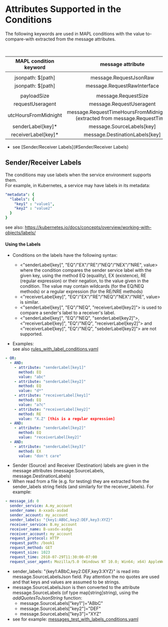 # Attributes Supported in the Conditions  

The following keywords are used in MAPL conditions with the value to-compare-with extracted from the message attributes.

<br>

| MAPL condition keyword | message attribute |
|:---------------------:|:-----:|
|||
|   jsonpath: $[path]   | message.RequestJsonRaw |
|   jsonpath: $[path]   | message.RequestRawInterface |
|||
|      payloadSize      | message.RequestSize |
|    requestUseragent   | message.RequestUseragent |
|  utcHoursFromMidnight | message.RequestTimeHoursFromMidnightUTC<br>(extracted from message.RequestTime)||
|   senderLabel[key]*   | message.SourceLabels[key] |
|  receiverLabel[key]*  | message.DestinationLabels[key] | 


* see [Sender/Receiver Labels](#Sender/Receiver Labels)

## Sender/Receiver Labels

The conditions may use labels when the service environment supports them.  
For example, in Kubernetes, a service may have labels in its metadata:
```yaml
"metadata": {
  "labels": {
    "key1" : "value1",
    "key2" : "value2"
  }
}
``` 
see also: https://kubernetes.io/docs/concepts/overview/working-with-objects/labels/  
  
  
#### Using the Labels 
* Conditions on the labels have the following syntax:
   - <"senderLabel[key]", "EQ"/"EX"/"RE"/"NEQ"/"NEX"/"NRE", value>  
   where the condition compares the sender service label with the given key, using the method EQ (equality), EX (existence), RE (regular expression) or their negation, 
   to the value given in the condition. The value may contain wildcards (for the EQ/NEQ methods) or a regular expression (for the RE/NRE methods) 
    - <"receiverLabel[key]", "EQ"/"EX"/"RE"/"NEQ"/"NEX"/"NRE", value> is similar.
    - <"senderLabel[key]", "EQ"/"NEQ", "receiverLabel[key2]"> is used to compare a sender's label to a receiver's label. 
    - <"senderLabel[key]", "EQ"/"NEQ", "senderLabel[key2]">, <"receiverLabel[key]", "EQ"/"NEQ", "receiverLabel[key2]"> and <"receiverLabel[key]", "EQ"/"NEQ", "sebderLabel[key2]"> are not supported.

* Examples:  
see also  [rules_with_label_conditions.yaml](https://github.com/octarinesec/MAPL/tree/master/examples/rules_with_label_conditions.yaml)
          

```yaml
- OR:
  - AND:
    - attribute: "senderLabel[key1]"
      method: EQ
      value: "abc"
    - attribute: "senderLabel[key2]"
      method: EQ
      value: "d*"
    - attribute: "receiverLabel[key1]"
      method: EQ
      value: "a?c"
    - attribute: "receiverLabel[key2]"
      method: RE
      value: "X.Z" [this is a regular expression]
  - AND:
    - attribute: "senderLabel[key2]"
      method: EQ
      value: "receiverLabel[key2]"
  - AND:
    - attribute: "senderLabel[key3]"
      method: EX
      value: "don't care"

```

* Sender (Source) and Receiver (Destination) labels are given in the message attributes (message.SourceLabels, message.DestinationLabels) 
* When read from a file (e.g. for testing) they are extracted from the sender_labels string fields (and similarly for the receiver_labels). For example:
```yaml
- message_id: 0
  sender_service: A.my_account
  sender_name: A-xxads-asdad
  sender_account: my_account
  sender_labels: "{key1:ABbC,key2:DEF,key3:XYZ}"
  receiver_service: B.my_account
  receiver_name: B-uasdx-asdgs
  receiver_account: my_account
  request_protocol: HTTP
  request_path: /book1
  request_method: GET
  request_size: 1023
  request_time: 2018-07-29T11:30:00-07:00
  request_user_agent: Mozilla/5.0 (Windows NT 10.0; Win64; x64) AppleWebKit/537.36 (KHTML, like Gecko) Chrome/67.0.3396.99 Safari/537.36
```
  - sender_labels: "{key1:ABbC,key2:DEF,key3:XYZ}" is read into message.SourceLabelsJson field. Pay attention the no quotes are used and that keys and values are assumed to be strings.
  - message.SourceLabelsJson is then converted to the attribute message.SourceLabels (of type map[string]string), using the *addQuotesToJsonString* function:
    - message.SourceLabels["key1"]="ABbC"
    - message.SourceLabels["key2"]="DEF"
    - message.SourceLabels["key3"]="XYZ"
  - see for example:  [messages_test_with_labels_conditions.yaml](https://github.com/octarinesec/MAPL/tree/master/examples/messages_test_with_labels_conditions.yaml)
 

